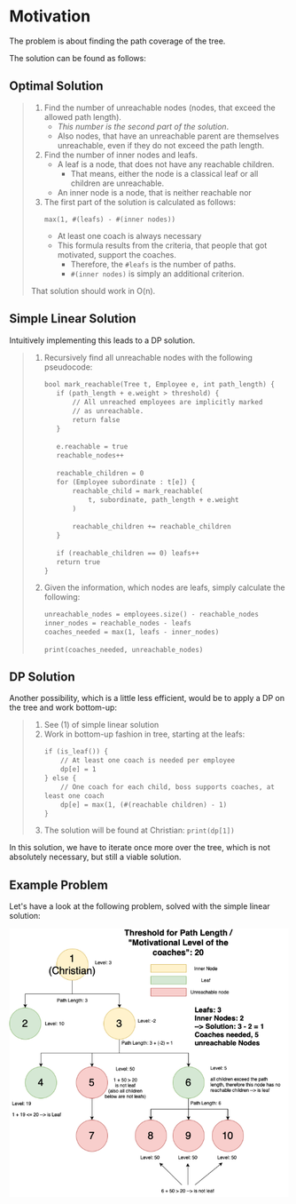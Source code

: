 # Motivation

The problem is about finding the path coverage of the tree. 

The solution can be found as follows:

## Optimal Solution

> 1. Find the number of unreachable nodes (nodes, that exceed the allowed path length).
>    - _This number is the second part of the solution_.
>    - Also nodes, that have an unreachable parent are themselves unreachable, even if they do not exceed the path length.
> 2. Find the number of inner nodes and leafs.
>    - A leaf is a node, that does not have any reachable children.
>      - That means, either the node is a classical leaf or all children are unreachable.
>    - An inner node is a node, that is neither reachable nor 
> 3. The first part of the solution is calculated as follows:
>    ```
>    max(1, #(leafs) - #(inner nodes))
>    ```
>    - At least one coach is always necessary
>    - This formula results from the criteria, that people that got motivated, support the coaches.
>      - Therefore, the `#leafs` is the number of paths.
>      - `#(inner nodes)` is simply an additional criterion.
> 
> That solution should work in O(n).

## Simple Linear Solution

Intuitively implementing this leads to a DP solution. 

> 1. Recursively find all unreachable nodes with the following pseudocode:
>    ```
>    bool mark_reachable(Tree t, Employee e, int path_length) {
>       if (path_length + e.weight > threshold) {
>           // All unreached employees are implicitly marked
>           // as unreachable.
>           return false
>       }
>    
>       e.reachable = true
>       reachable_nodes++
>       
>       reachable_children = 0
>       for (Employee subordinate : t[e]) {
>           reachable_child = mark_reachable(
>               t, subordinate, path_length + e.weight
>           )
>    
>           reachable_children += reachable_children
>       }
>    
>       if (reachable_children == 0) leafs++
>       return true
>    }
>    ```
> 2. Given the information, which nodes are leafs, simply calculate the following:
>    ```
>    unreachable_nodes = employees.size() - reachable_nodes
>    inner_nodes = reachable_nodes - leafs
>    coaches_needed = max(1, leafs - inner_nodes)
>    
>    print(coaches_needed, unreachable_nodes)
>    ```

## DP Solution 

Another possibility, which is a little less efficient, would be to apply a DP on the tree and work bottom-up:

> 1. See (1) of simple linear solution
> 2. Work in bottom-up fashion in tree, starting at the leafs:
>    ```
>    if (is_leaf()) {
>        // At least one coach is needed per employee
>        dp[e] = 1
>    } else {
>        // One coach for each child, boss supports coaches, at least one coach 
>        dp[e] = max(1, (#(reachable children) - 1)
>    }
>    ```
> 3. The solution will be found at Christian: `print(dp[1])`

In this solution, we have to iterate once more over the tree, which is not absolutely necessary, but still a viable solution.

## Example Problem

Let's have a look at the following problem, solved with the simple linear solution:

![Example Problem](./example-tree.png)